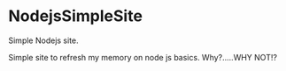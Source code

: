 NodejsSimpleSite
================

Simple Nodejs site.

Simple site to refresh my memory on node js basics. Why?.....WHY NOT!?
